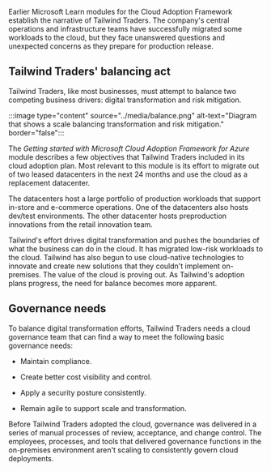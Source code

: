 Earlier Microsoft Learn modules for the Cloud Adoption Framework establish the narrative of Tailwind Traders. The company's central operations and infrastructure teams have successfully migrated some workloads to the cloud, but they face unanswered questions and unexpected concerns as they prepare for production release.

## Tailwind Traders' balancing act

Tailwind Traders, like most businesses, must attempt to balance two competing business drivers: digital transformation and risk mitigation.

:::image type="content" source="../media/balance.png" alt-text="Diagram that shows a scale balancing transformation and risk mitigation." border="false":::

The *Getting started with Microsoft Cloud Adoption Framework for Azure* module describes a few objectives that Tailwind Traders included in its cloud adoption plan. Most relevant to this module is its effort to migrate out of two leased datacenters in the next 24 months and use the cloud as a replacement datacenter. 

The datacenters host a large portfolio of production workloads that support in-store and e-commerce operations. One of the datacenters also hosts dev/test environments. The other datacenter hosts preproduction innovations from the retail innovation team.

Tailwind's effort drives digital transformation and pushes the boundaries of what the business can do in the cloud. It has migrated low-risk workloads to the cloud. Tailwind has also begun to use cloud-native technologies to innovate and create new solutions that they couldn't implement on-premises. The value of the cloud is proving out. As Tailwind's adoption plans progress, the need for balance becomes more apparent.

## Governance needs

To balance digital transformation efforts, Tailwind Traders needs a cloud governance team that can find a way to meet the following basic governance needs:

- Maintain compliance.

- Create better cost visibility and control.
- Apply a security posture consistently.
- Remain agile to support scale and transformation.

Before Tailwind Traders adopted the cloud, governance was delivered in a series of manual processes of review, acceptance, and change control. The employees, processes, and tools that delivered governance functions in the on-premises environment aren't scaling to consistently govern cloud deployments.

